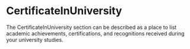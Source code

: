 # CertificateInUniversity
The CertificateInUniversity section can be described as a place to list academic achievements, certifications, and recognitions received during your university studies. 
